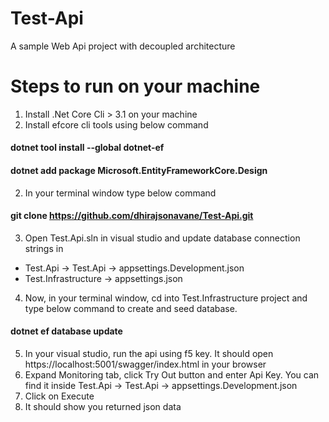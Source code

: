 # Test-Api
A sample Web Api project with decoupled architecture

# Steps to run on your machine
1. Install .Net Core Cli > 3.1 on your machine
2. Install efcore cli tools using below command

#### dotnet tool install --global dotnet-ef
#### dotnet add package Microsoft.EntityFrameworkCore.Design

2. In your terminal window type below command

#### git clone https://github.com/dhirajsonavane/Test-Api.git

3. Open Test.Api.sln in visual studio and update database connection strings in 
  - Test.Api -> Test.Api -> appsettings.Development.json
  - Test.Infrastructure -> appsettings.json
  
4. Now, in your terminal window, cd into Test.Infrastructure project and type below command to create and seed database.

#### dotnet ef database update

5. In your visual studio, run the api using f5 key. It should open https://localhost:5001/swagger/index.html in your browser
6. Expand Monitoring tab, click Try Out button and enter Api Key. You can find it inside Test.Api -> Test.Api -> appsettings.Development.json
7. Click on Execute
8. It should show you returned json data
